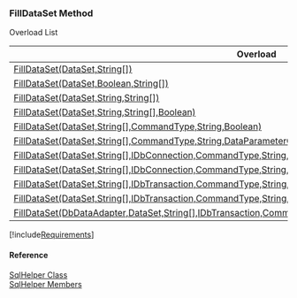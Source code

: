 ﻿### FillDataSet Method

Overload List

| Overload | Description |
| --- | --- |
| [FillDataSet(DataSet,String\[\])](FChoice.Common~FChoice.Common.Data.SqlHelper~FillDataSet(DataSet,String[]).md) |   |
| [FillDataSet(DataSet,Boolean,String\[\])](FChoice.Common~FChoice.Common.Data.SqlHelper~FillDataSet(DataSet,Boolean,String[]).md) |   |
| [FillDataSet(DataSet,String,String\[\])](FChoice.Common~FChoice.Common.Data.SqlHelper~FillDataSet(DataSet,String,String[]).md) |   |
| [FillDataSet(DataSet,String,String\[\],Boolean)](FChoice.Common~FChoice.Common.Data.SqlHelper~FillDataSet(DataSet,String,String[],Boolean).md) |   |
| [FillDataSet(DataSet,String\[\],CommandType,String,Boolean)](FChoice.Common~FChoice.Common.Data.SqlHelper~FillDataSet(DataSet,String[],CommandType,String,Boolean).md) |   |
| [FillDataSet(DataSet,String\[\],CommandType,String,DataParameterCollection,Boolean)](FChoice.Common~FChoice.Common.Data.SqlHelper~FillDataSet(DataSet,String[],CommandType,String,DataParameterCollection,Boolean).md) |   |
| [FillDataSet(DataSet,String\[\],IDbConnection,CommandType,String,Boolean)](FChoice.Common~FChoice.Common.Data.SqlHelper~FillDataSet(DataSet,String[],IDbConnection,CommandType,String,Boolean).md) |   |
| [FillDataSet(DataSet,String\[\],IDbConnection,CommandType,String,DataParameterCollection,Boolean)](FChoice.Common~FChoice.Common.Data.SqlHelper~FillDataSet(DataSet,String[],IDbConnection,CommandType,String,DataParameterCollection,Boolean).md) |   |
| [FillDataSet(DataSet,String\[\],IDbTransaction,CommandType,String,Boolean)](FChoice.Common~FChoice.Common.Data.SqlHelper~FillDataSet(DataSet,String[],IDbTransaction,CommandType,String,Boolean).md) |   |
| [FillDataSet(DataSet,String\[\],IDbTransaction,CommandType,String,DataParameterCollection,Boolean)](FChoice.Common~FChoice.Common.Data.SqlHelper~FillDataSet(DataSet,String[],IDbTransaction,CommandType,String,DataParameterCollection,Boolean).md) |   |
| [FillDataSet(DbDataAdapter,DataSet,String\[\],IDbTransaction,CommandType,String,DataParameterCollection,Boolean)](FChoice.Common~FChoice.Common.Data.SqlHelper~FillDataSet(DbDataAdapter,DataSet,String[],IDbTransaction,CommandType,String,DataParameterCollection,Boolean).md) |   |

[!include[Requirements](../partials/requirements.md)]



#### Reference

[SqlHelper Class](FChoice.Common~FChoice.Common.Data.SqlHelper.md)  
[SqlHelper Members](FChoice.Common~FChoice.Common.Data.SqlHelper_members.md)